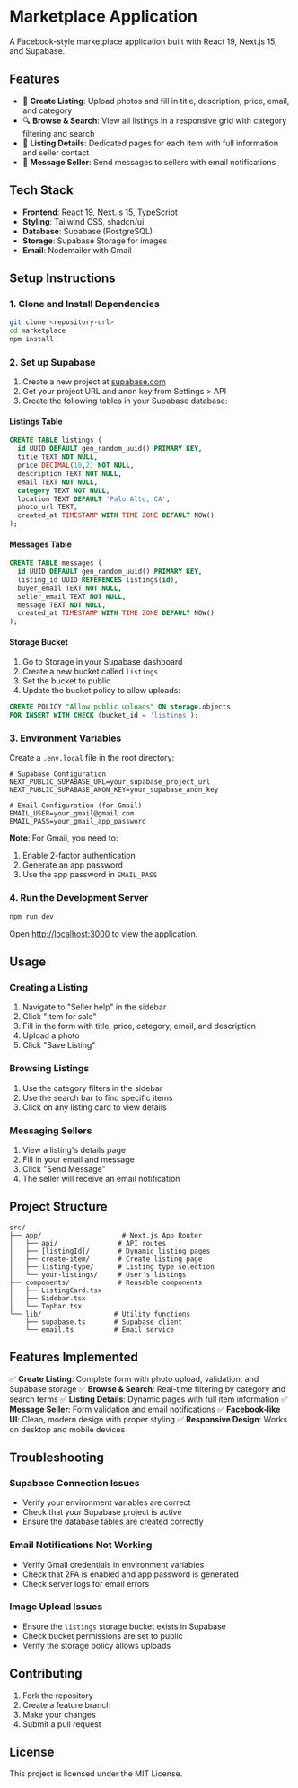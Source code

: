 # Marketplace Application

A Facebook-style marketplace application built with React 19, Next.js 15, and Supabase.

## Features

- 📝 **Create Listing**: Upload photos and fill in title, description, price, email, and category
- 🔍 **Browse & Search**: View all listings in a responsive grid with category filtering and search
- 📄 **Listing Details**: Dedicated pages for each item with full information and seller contact
- 💬 **Message Seller**: Send messages to sellers with email notifications

## Tech Stack

- **Frontend**: React 19, Next.js 15, TypeScript
- **Styling**: Tailwind CSS, shadcn/ui
- **Database**: Supabase (PostgreSQL)
- **Storage**: Supabase Storage for images
- **Email**: Nodemailer with Gmail

## Setup Instructions

### 1. Clone and Install Dependencies

```bash
git clone <repository-url>
cd marketplace
npm install
```

### 2. Set up Supabase

1. Create a new project at [supabase.com](https://supabase.com)
2. Get your project URL and anon key from Settings > API
3. Create the following tables in your Supabase database:

#### Listings Table
```sql
CREATE TABLE listings (
  id UUID DEFAULT gen_random_uuid() PRIMARY KEY,
  title TEXT NOT NULL,
  price DECIMAL(10,2) NOT NULL,
  description TEXT NOT NULL,
  email TEXT NOT NULL,
  category TEXT NOT NULL,
  location TEXT DEFAULT 'Palo Alto, CA',
  photo_url TEXT,
  created_at TIMESTAMP WITH TIME ZONE DEFAULT NOW()
);
```

#### Messages Table
```sql
CREATE TABLE messages (
  id UUID DEFAULT gen_random_uuid() PRIMARY KEY,
  listing_id UUID REFERENCES listings(id),
  buyer_email TEXT NOT NULL,
  seller_email TEXT NOT NULL,
  message TEXT NOT NULL,
  created_at TIMESTAMP WITH TIME ZONE DEFAULT NOW()
);
```

#### Storage Bucket
1. Go to Storage in your Supabase dashboard
2. Create a new bucket called `listings`
3. Set the bucket to public
4. Update the bucket policy to allow uploads:

```sql
CREATE POLICY "Allow public uploads" ON storage.objects
FOR INSERT WITH CHECK (bucket_id = 'listings');
```

### 3. Environment Variables

Create a `.env.local` file in the root directory:

```env
# Supabase Configuration
NEXT_PUBLIC_SUPABASE_URL=your_supabase_project_url
NEXT_PUBLIC_SUPABASE_ANON_KEY=your_supabase_anon_key

# Email Configuration (for Gmail)
EMAIL_USER=your_gmail@gmail.com
EMAIL_PASS=your_gmail_app_password
```

**Note**: For Gmail, you need to:
1. Enable 2-factor authentication
2. Generate an app password
3. Use the app password in `EMAIL_PASS`

### 4. Run the Development Server

```bash
npm run dev
```

Open [http://localhost:3000](http://localhost:3000) to view the application.

## Usage

### Creating a Listing
1. Navigate to "Seller help" in the sidebar
2. Click "Item for sale"
3. Fill in the form with title, price, category, email, and description
4. Upload a photo
5. Click "Save Listing"

### Browsing Listings
1. Use the category filters in the sidebar
2. Use the search bar to find specific items
3. Click on any listing card to view details

### Messaging Sellers
1. View a listing's details page
2. Fill in your email and message
3. Click "Send Message"
4. The seller will receive an email notification

## Project Structure

```
src/
├── app/                    # Next.js App Router
│   ├── api/               # API routes
│   ├── [listingId]/       # Dynamic listing pages
│   ├── create-item/       # Create listing page
│   ├── listing-type/      # Listing type selection
│   └── your-listings/     # User's listings
├── components/            # Reusable components
│   ├── ListingCard.tsx
│   ├── Sidebar.tsx
│   └── Topbar.tsx
└── lib/                  # Utility functions
    ├── supabase.ts       # Supabase client
    └── email.ts          # Email service
```

## Features Implemented

✅ **Create Listing**: Complete form with photo upload, validation, and Supabase storage
✅ **Browse & Search**: Real-time filtering by category and search terms
✅ **Listing Details**: Dynamic pages with full item information
✅ **Message Seller**: Form validation and email notifications
✅ **Facebook-like UI**: Clean, modern design with proper styling
✅ **Responsive Design**: Works on desktop and mobile devices

## Troubleshooting

### Supabase Connection Issues
- Verify your environment variables are correct
- Check that your Supabase project is active
- Ensure the database tables are created correctly

### Email Notifications Not Working
- Verify Gmail credentials in environment variables
- Check that 2FA is enabled and app password is generated
- Check server logs for email errors

### Image Upload Issues
- Ensure the `listings` storage bucket exists in Supabase
- Check bucket permissions are set to public
- Verify the storage policy allows uploads

## Contributing

1. Fork the repository
2. Create a feature branch
3. Make your changes
4. Submit a pull request

## License

This project is licensed under the MIT License.
